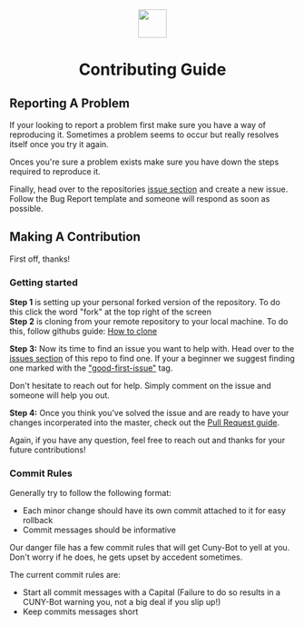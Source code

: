 <center><img src=http://icons.iconarchive.com/icons/icons8/windows-8/512/Files-Add-File-icon.png width=50> 

# Contributing Guide 
</center>


## Reporting A Problem

If your looking to report a problem first make sure you have a way of reproducing it. Sometimes a problem seems to occur but really resolves itself once you try it again. 

Onces you're sure a problem exists make sure you have down the steps required to reproduce it. 

Finally, head over to the repositories [issue section](https://github.com/Huddie/Grade-Notifier/issues) and create a new issue. Follow the Bug Report template and someone will respond as soon as possible.

## Making A Contribution

First off, thanks!

### Getting started

**Step 1** is setting up your personal forked version of the repository. To do this click the word "fork" at the top right of the screen<br>
**Step 2** is cloning from your remote repository to your local machine. To do this, follow githubs guide: [How to clone](https://help.github.com/articles/cloning-a-repository/)

**Step 3:** Now its time to find an issue you want to help with. Head over to the [issues section](https://github.com/Huddie/Grade-Notifier/issues) of this repo to find one. If your a beginner we suggest finding one marked with the ["good-first-issue"](https://github.com/Huddie/Grade-Notifier/labels/good%20first%20issue) tag. 

Don't hesitate to reach out for help. Simply comment on the issue and someone will help you out.

**Step 4:** Once you think you've solved the issue and are ready to have your changes incorperated into the master, check out the [Pull Request guide]().

Again, if you have any question, feel free to reach out and thanks for your future contributions!

### Commit Rules

Generally try to follow the following format:
 
 - Each minor change should have its own commit attached to it for easy rollback
 - Commit messages should be informative

Our danger file has a few commit rules that will get Cuny-Bot to yell at you. Don't worry if he does, he gets upset by accedent sometimes. 

The current commit rules are:

- Start all commit messages with a Capital (Failure to do so results in a CUNY-Bot warning you, not a big deal if you slip up!)
- Keep commits messages short